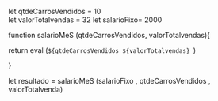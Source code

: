 let qtdeCarrosVendidos = 10  
let valorTotalvendas = 32 
let salarioFixo= 2000


function salarioMeS (qtdeCarrosVendidos, valorTotalvendas){
 
 return eval (`${qtdeCarrosVendidos ${valorTotalvendas} `)
 
}

let resultado = salarioMeS (salarioFixo , qtdeCarrosVendidos , valorTotalvenda)
